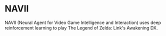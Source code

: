 # NAVII
NAVII (Neural Agent for Video Game Intelligence and Interaction) uses deep reinforcement learning to play The Legend of Zelda: Link's Awakening DX.
